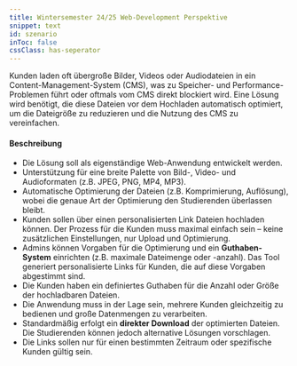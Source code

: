 ```yaml
---
title: Wintersemester 24/25 Web-Development Perspektive
snippet: text
id: szenario
inToc: false
cssClass: has-seperator
---
```


<div class="medium-hero">Kunden laden oft übergroße Bilder, Videos oder Audiodateien in ein Content-Management-System (CMS), was zu Speicher- und Performance-Problemen führt oder oftmals vom CMS direkt blockiert wird. Eine Lösung wird benötigt, die diese Dateien vor dem Hochladen automatisch optimiert, um die Dateigröße zu reduzieren und die Nutzung des CMS zu vereinfachen.</div>

#### Beschreibung
  - Die Lösung soll als eigenständige Web-Anwendung entwickelt werden.
  - Unterstützung für eine breite Palette von Bild-, Video- und Audioformaten (z.B. JPEG, PNG, MP4, MP3).
  - Automatische Optimierung der Dateien (z.B. Komprimierung, Auflösung), wobei die genaue Art der Optimierung den Studierenden überlassen bleibt.
  - Kunden sollen über einen personalisierten Link Dateien hochladen können. Der Prozess für die Kunden muss maximal einfach sein – keine zusätzlichen Einstellungen, nur Upload und Optimierung.
  - Admins können Vorgaben für die Optimierung und ein **Guthaben-System** einrichten (z.B. maximale Dateimenge oder -anzahl). Das Tool generiert personalisierte Links für Kunden, die auf diese Vorgaben abgestimmt sind.
  - Die Kunden haben ein definiertes Guthaben für die Anzahl oder Größe der hochladbaren Dateien.
  - Die Anwendung muss in der Lage sein, mehrere Kunden gleichzeitig zu bedienen und große Datenmengen zu verarbeiten.
  - Standardmäßig erfolgt ein **direkter Download** der optimierten Dateien. Die Studierenden können jedoch alternative Lösungen vorschlagen.
  - Die Links sollen nur für einen bestimmten Zeitraum oder spezifische Kunden gültig sein.
